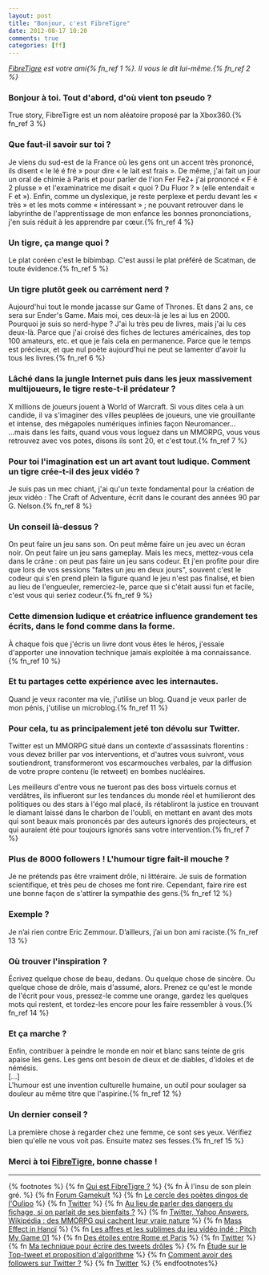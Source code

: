 ```yaml
---
layout: post
title: "Bonjour, c'est FibreTigre"
date: 2012-08-17 10:20
comments: true
categories: [ff]
---
```

_[FibreTigre](http://fibretigre.com/) est votre ami{% fn_ref 1 %}. Il vous le dit lui-même.{% fn_ref 2 %}_
<!--more-->
### Bonjour à toi. Tout d'abord, d'où vient ton pseudo ?

True story, FibreTigre est un nom aléatoire proposé par la Xbox360.{% fn_ref 3 %}

### Que faut-il savoir sur toi ?

Je viens du sud-est de la France où les gens ont un accent très prononcé, ils disent « le lé é fré » pour dire « le lait est frais ». De même, j'ai fait un jour un oral de chimie à Paris et pour parler de l'ion Fer Fe2+ j'ai prononcé « F é 2 plusse » et l'examinatrice me disait « quoi ? Du Fluor ? » (elle entendait « F et »). Enfin, comme un dyslexique, je reste perplexe et perdu devant les « très » et les mots comme « intéressant » ; ne pouvant retrouver dans le labyrinthe de l'apprentissage de mon enfance les bonnes prononciations, j'en suis réduit à les apprendre par cœur.{% fn_ref 4 %}

### Un tigre, ça mange quoi ?

Le plat coréen c'est le bibimbap. C'est aussi le plat préféré de Scatman, de toute évidence.{% fn_ref 5 %}

### Un tigre plutôt geek ou carrément nerd ?

Aujourd'hui tout le monde jacasse sur Game of Thrones. Et dans 2 ans, ce sera sur Ender's Game. Mais moi, ces deux-là je les ai lus en 2000. Pourquoi je suis so nerd-hype ? J'ai lu très peu de livres, mais j'ai lu ces deux-là. Parce que j'ai croisé des fiches de lectures américaines, des top 100 amateurs, etc. et que je fais cela en permanence. Parce que le temps est précieux, et que nul poète aujourd'hui ne peut se lamenter d'avoir lu tous les livres.{% fn_ref 6 %}

### Lâché dans la jungle Internet puis dans les jeux massivement multijoueurs, le tigre reste-t-il prédateur ?

X millions de joueurs jouent à World of Warcraft. Si vous dites cela à un candide, il va s'imaginer des villes peuplées de joueurs, une vie grouillante et intense, des mégapoles numériques infinies façon Neuromancer...  
...mais dans les faits, quand vous vous loguez dans un MMORPG, vous vous retrouvez avec vos potes, disons ils sont 20, et c'est tout.{% fn_ref 7 %}

### Pour toi l'imagination est un art avant tout ludique. Comment un tigre crée-t-il des jeux vidéo ?

Je suis pas un mec chiant, j'ai qu'un texte fondamental pour la création de jeux vidéo : The Craft of Adventure, écrit dans le courant des années 90 par G. Nelson.{% fn_ref 8 %}

### Un conseil là-dessus ?

On peut faire un jeu sans son. On peut même faire un jeu avec un écran noir. On peut faire un jeu sans gameplay. Mais les mecs, mettez-vous cela dans le crâne : on peut pas faire un jeu sans codeur. Et j'en profite pour dire que lors de vos sessions "faites un jeu en deux jours", souvent c'est le codeur qui s'en prend plein la figure quand le jeu n'est pas finalisé, et bien au lieu de l'engueuler, remerciez-le, parce que si c'était aussi fun et facile, c'est vous qui seriez codeur.{% fn_ref 9 %}

### Cette dimension ludique et créatrice influence grandement tes écrits, dans le fond comme dans la forme.

À chaque fois que j'écris un livre dont vous êtes le héros, j'essaie d'apporter une innovation technique jamais exploitée à ma connaissance.{% fn_ref 10 %}

### Et tu partages cette expérience avec les internautes.

Quand je veux raconter ma vie, j'utilise un blog. Quand je veux parler de mon pénis, j'utilise un microblog.{% fn_ref 11 %}

### Pour cela, tu as principalement jeté ton dévolu sur Twitter.

Twitter est un MMORPG situé dans un contexte d'assassinats florentins : vous devez briller par vos interventions, et d'autres vous suivront, vous soutiendront, transformeront vos escarmouches verbales, par la diffusion de votre propre contenu (le retweet) en bombes nucléaires.

Les meilleurs d'entre vous ne tueront pas des boss virtuels cornus et verdâtres, ils influeront sur les tendances du monde réel et humilieront des politiques ou des stars à l'égo mal placé, ils rétabliront la justice en trouvant le diamant laissé dans le charbon de l'oubli, en mettant en avant des mots qui sont beaux mais prononcés par des auteurs ignorés des projecteurs, et qui auraient été pour toujours ignorés sans votre intervention.{% fn_ref 7 %}

### Plus de 8000 followers ! L'humour tigre fait-il mouche ?

Je ne prétends pas être vraiment drôle, ni littéraire. Je suis de formation scientifique, et très peu de choses me font rire. Cependant, faire rire est une bonne façon de s'attirer la sympathie des gens.{% fn_ref 12 %}

### Exemple ?

Je n’ai rien contre Eric Zemmour. D’ailleurs, j’ai un bon ami raciste.{% fn_ref 13 %}

### Où trouver l'inspiration ?

Écrivez quelque chose de beau, dedans. Ou quelque chose de sincère. Ou quelque chose de drôle, mais d'assumé, alors. Prenez ce qu'est le monde de l'écrit pour vous, pressez-le comme une orange, gardez les quelques mots qui restent, et tordez-les encore pour les faire ressembler à vous.{% fn_ref 14 %}

### Et ça marche ?

Enfin, contribuer à peindre le monde en noir et blanc sans teinte de gris apaise les gens. Les gens ont besoin de dieux et de diables, d'idoles et de némésis.  
[...]  
L'humour est une invention culturelle humaine, un outil pour soulager sa douleur au même titre que l'aspirine.{% fn_ref 12 %}

### Un dernier conseil ?

La première chose à regarder chez une femme, ce sont ses yeux. Vérifiez bien qu'elle ne vous voit pas. Ensuite matez ses fesses.{% fn_ref 15 %}

### Merci à toi [FibreTigre](http://www.followingme.fr/#fibretigre), bonne chasse !

***

{% footnotes %}
  {% fn <a href="http://www.fibretigre.com/qui.php">Qui est FibreTigre ?</a> %}
  {% fn À l'insu de son plein gré. %}
  {% fn <a href="http://www.gamekult.com/forum/topic-fan-club-de-fibretigre-710255n.html">Forum Gamekult</a> %}
  {% fn <a href="http://fibretigre.blogspot.fr/2012/06/le-cercle-des-poetes-dingos-de-loulipo.html">Le cercle des poètes dingos de l'Oulipo</a> %}
  {% fn <a href="https://twitter.com/FibreTigre/statuses/149054301988323328">Twitter</a> %}
  {% fn <a href="http://fibretigre.blogspot.fr/2012/03/au-lieu-de-parler-des-dangers-du.html">Au lieu de parler des dangers du fichage, si on parlait de ses bienfaits ?</a> %}
  {% fn <a href="http://fibretigre.blogspot.fr/2012/03/twitter-yahoo-answers-wikipedia-des.html">Twitter, Yahoo Answers, Wikipédia : des MMORPG qui cachent leur vraie nature</a> %}
  {% fn <a href="http://fibretigre.blogspot.fr/2012/02/mass-effect-in-hanoi.html">Mass Effect in Hanoï</a> %}
  {% fn <a href="http://fibretigre.blogspot.fr/2012/04/les-affres-et-les-sublimes-du-jeu-video.html">Les affres et les sublimes du jeu vidéo indé : Pitch My Game 01</a> %}
  {% fn <a href="http://fibretigre.blogspot.fr/2012/07/des-etoiles-entre-rome-et-paris.html">Des étoiles entre Rome et Paris</a> %}
  {% fn <a href="https://twitter.com/FibreTigre/statuses/147416547571404801">Twitter</a> %}
  {% fn <a href="http://fibretigre.blogspot.fr/2012/07/ma-technique-pour-ecrire-des-tweets.html">Ma technique pour écrire des tweets drôles</a> %}
  {% fn <a href="http://fibretigre.blogspot.fr/2012/05/etude-sur-le-top-tweet-et-proposition.html">Étude sur le Top-tweet et proposition d'algorithme</a> %}
  {% fn <a href="http://fibretigre.blogspot.fr/2012/07/comment-avoir-des-followers-sur-twitter.html">Comment avoir des followers sur Twitter ?</a> %}
  {% fn <a href="https://twitter.com/FibreTigre/status/200546724580818944">Twitter</a> %}
{% endfootnotes%}
